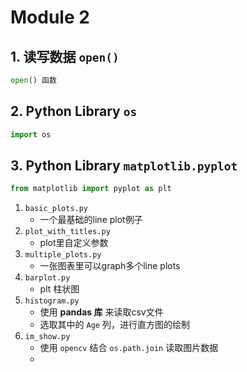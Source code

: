 # Module 2
## 1. 读写数据 `open()`
```python
open() 函数
```
## 2. Python Library `os`
```python
import os
```
## 3. Python Library `matplotlib.pyplot`
```python
from matplotlib import pyplot as plt
```
1. `basic_plots.py`
   - 一个最基础的line plot例子
2. `plot_with_titles.py`
   - plot里自定义参数
3. `multiple_plots.py`
   - 一张图表里可以graph多个line plots
4. `barplot.py`
   - plt 柱状图
5. `histogram.py`
   - 使用 **pandas 库** 来读取csv文件
   - 选取其中的 `Age` 列，进行直方图的绘制
6. `im_show.py`
   - 使用 `opencv` 结合 `os.path.join` 读取图片数据
   - 